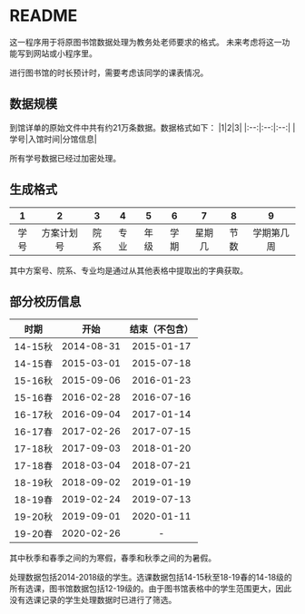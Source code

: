 # README
这一程序用于将原图书馆数据处理为教务处老师要求的格式。
未来考虑将这一功能写到网站或小程序里。

进行图书馆的时长预计时，需要考虑该同学的课表情况。
## 数据规模
到馆详单的原始文件中共有约21万条数据。数据格式如下：
|1|2|3|
|:--:|:--:|:--:|
|学号|入馆时间|分馆信息|

所有学号数据已经过加密处理。

## 生成格式

|1|2|3|4|5|6|7|8|9|
|:--:|:--:|:--:|:--:|:--:|:--:|:--:|:--:|:--:|
|学号|方案计划号|院系|专业|年级|学期|星期几|节数|学期第几周|

其中方案号、院系、专业均是通过从其他表格中提取出的字典获取。



## 部分校历信息

|时期|开始|结束（不包含）|
|:--:|:--:|:--:|
|14-15秋|2014-08-31|2015-01-17|
|14-15春|2015-03-01|2015-07-18|
|15-16秋|2015-09-06|2016-01-23|
|15-16春|2016-02-28|2016-07-16|
|16-17秋|2016-09-04|2017-01-14|
|16-17春|2017-02-26|2017-07-15|
|17-18秋|2017-09-03|2018-01-20|
|17-18春|2018-03-04|2018-07-21|
|18-19秋|2018-09-02|2019-01-19|
|18-19春|2019-02-24|2019-07-13|
|19-20秋|2019-09-01|2020-01-11|
|19-20春|2020-02-26|-|

其中秋季和春季之间的为寒假，春季和秋季之间的为暑假。

处理数据包括2014-2018级的学生。选课数据包括14-15秋至18-19春的14-18级的所有选课，图书馆数据包括12-19级的。由于图书馆表格中的学生范围更大，因此没有选课记录的学生处理数据时已进行了筛选。